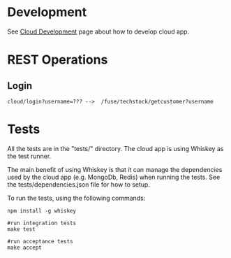 # Development

See [Cloud Development](http://docs.feedhenry.com/v2/cloud_development.html) page about how to develop cloud app.


# REST Operations

 ## Login
    cloud/login?username=??? -->  /fuse/techstock/getcustomer?username
 ## 


# Tests

All the tests are in the "tests/" directory. The cloud app is using Whiskey as the test runner. 

The main benefit of using Whiskey is that it can manage the dependencies used by the cloud app (e.g. MongoDb, Redis) when running the tests. See the tests/dependencies.json file for how to setup.

To run the tests, using the following commands:

    npm install -g whiskey

    #run integration tests
    make test

    #run acceptance tests
    make accept